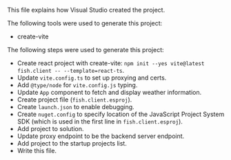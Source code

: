 This file explains how Visual Studio created the project.

The following tools were used to generate this project:
- create-vite

The following steps were used to generate this project:
- Create react project with create-vite: `npm init --yes vite@latest fish.client -- --template=react-ts`.
- Update `vite.config.ts` to set up proxying and certs.
- Add `@type/node` for `vite.config.js` typing.
- Update `App` component to fetch and display weather information.
- Create project file (`fish.client.esproj`).
- Create `launch.json` to enable debugging.
- Create `nuget.config` to specify location of the JavaScript Project System SDK (which is used in the first line in `fish.client.esproj`).
- Add project to solution.
- Update proxy endpoint to be the backend server endpoint.
- Add project to the startup projects list.
- Write this file.
